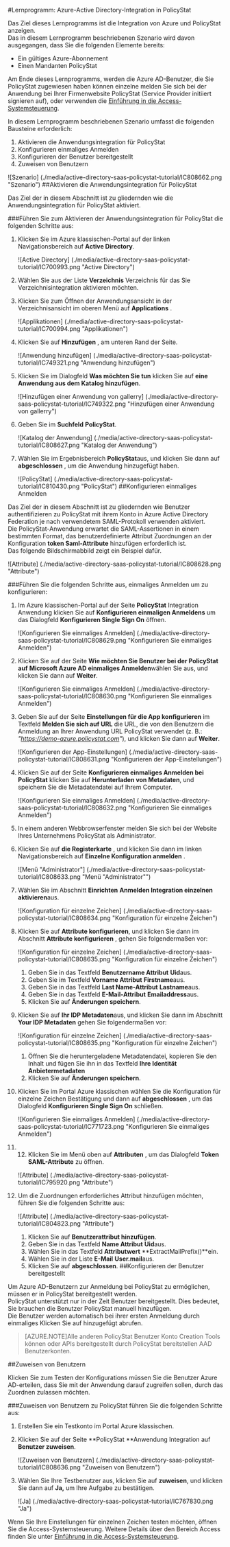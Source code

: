<properties 
    pageTitle="Lernprogramm: Azure-Active Directory-Integration in PolicyStat | Microsoft Azure" 
    description="Informationen Sie zur Verwendung von PolicyStat mit Azure Active Directory einmaliges Anmelden, automatisierte Bereitstellung und mehr aktivieren!" 
    services="active-directory" 
    authors="jeevansd"  
    documentationCenter="na" 
    manager="femila"/>
<tags 
    ms.service="active-directory" 
    ms.devlang="na" 
    ms.topic="article" 
    ms.tgt_pltfrm="na" 
    ms.workload="identity" 
    ms.date="09/26/2016" 
    ms.author="jeedes" />

#<a name="tutorial-azure-active-directory-integration-with-policystat"></a>Lernprogramm: Azure-Active Directory-Integration in PolicyStat
  
Das Ziel dieses Lernprogramms ist die Integration von Azure und PolicyStat anzeigen.  
Das in diesem Lernprogramm beschriebenen Szenario wird davon ausgegangen, dass Sie die folgenden Elemente bereits:

-   Ein gültiges Azure-Abonnement
-   Einen Mandanten PolicyStat
  
Am Ende dieses Lernprogramms, werden die Azure AD-Benutzer, die Sie PolicyStat zugewiesen haben können einzelne melden Sie sich bei der Anwendung bei Ihrer Firmenwebsite PolicyStat (Service Provider initiiert signieren auf), oder verwenden die [Einführung in die Access-Systemsteuerung](active-directory-saas-access-panel-introduction.md).
  
In diesem Lernprogramm beschriebenen Szenario umfasst die folgenden Bausteine erforderlich:

1.  Aktivieren die Anwendungsintegration für PolicyStat
2.  Konfigurieren einmaliges Anmelden
3.  Konfigurieren der Benutzer bereitgestellt
4.  Zuweisen von Benutzern

![Szenario] (./media/active-directory-saas-policystat-tutorial/IC808662.png "Szenario")
##<a name="enabling-the-application-integration-for-policystat"></a>Aktivieren die Anwendungsintegration für PolicyStat
  
Das Ziel der in diesem Abschnitt ist zu gliedernden wie die Anwendungsintegration für PolicyStat aktiviert.

###<a name="to-enable-the-application-integration-for-policystat-perform-the-following-steps"></a>Führen Sie zum Aktivieren der Anwendungsintegration für PolicyStat die folgenden Schritte aus:

1.  Klicken Sie im Azure klassischen-Portal auf der linken Navigationsbereich auf **Active Directory**.

    ![Active Directory] (./media/active-directory-saas-policystat-tutorial/IC700993.png "Active Directory")

2.  Wählen Sie aus der Liste **Verzeichnis** Verzeichnis für das Sie Verzeichnisintegration aktivieren möchten.

3.  Klicken Sie zum Öffnen der Anwendungsansicht in der Verzeichnisansicht im oberen Menü auf **Applications** .

    ![Applikationen] (./media/active-directory-saas-policystat-tutorial/IC700994.png "Applikationen")

4.  Klicken Sie auf **Hinzufügen** , am unteren Rand der Seite.

    ![Anwendung hinzufügen] (./media/active-directory-saas-policystat-tutorial/IC749321.png "Anwendung hinzufügen")

5.  Klicken Sie im Dialogfeld **Was möchten Sie tun** klicken Sie auf **eine Anwendung aus dem Katalog hinzufügen**.

    ![Hinzufügen einer Anwendung von gallerry] (./media/active-directory-saas-policystat-tutorial/IC749322.png "Hinzufügen einer Anwendung von gallerry")

6.  Geben Sie im **Suchfeld** **PolicyStat**.

    ![Katalog der Anwendung] (./media/active-directory-saas-policystat-tutorial/IC808627.png "Katalog der Anwendung")

7.  Wählen Sie im Ergebnisbereich **PolicyStat**aus, und klicken Sie dann auf **abgeschlossen** , um die Anwendung hinzugefügt haben.

    ![PolicyStat] (./media/active-directory-saas-policystat-tutorial/IC810430.png "PolicyStat")
##<a name="configuring-single-sign-on"></a>Konfigurieren einmaliges Anmelden
  
Das Ziel der in diesem Abschnitt ist zu gliedernden wie Benutzer authentifizieren zu PolicyStat mit ihrem Konto in Azure Active Directory Federation je nach verwendetem SAML-Protokoll verwenden aktiviert.  
Die PolicyStat-Anwendung erwartet die SAML-Assertionen in einem bestimmten Format, das benutzerdefinierte Attribut Zuordnungen an der Konfiguration **token Saml-Attribute** hinzufügen erforderlich ist.  
Das folgende Bildschirmabbild zeigt ein Beispiel dafür.

![Attribute] (./media/active-directory-saas-policystat-tutorial/IC808628.png "Attribute")

###<a name="to-configure-single-sign-on-perform-the-following-steps"></a>Führen Sie die folgenden Schritte aus, einmaliges Anmelden um zu konfigurieren:

1.  Im Azure klassischen-Portal auf der Seite **PolicyStat** Integration Anwendung klicken Sie auf **Konfigurieren einmaligen Anmeldens** um das Dialogfeld **Konfigurieren Single Sign On** öffnen.

    ![Konfigurieren Sie einmaliges Anmelden] (./media/active-directory-saas-policystat-tutorial/IC808629.png "Konfigurieren Sie einmaliges Anmelden")

2.  Klicken Sie auf der Seite **Wie möchten Sie Benutzer bei der PolicyStat auf** **Microsoft Azure AD einmaliges Anmelden**wählen Sie aus, und klicken Sie dann auf **Weiter**.

    ![Konfigurieren Sie einmaliges Anmelden] (./media/active-directory-saas-policystat-tutorial/IC808630.png "Konfigurieren Sie einmaliges Anmelden")

3.  Geben Sie auf der Seite **Einstellungen für die App konfigurieren** im Textfeld **Melden Sie sich auf URL** die URL, die von den Benutzern die Anmeldung an Ihrer Anwendung URL PolicyStat verwendet (z. B.: *"https://demo-azure.policystat.com"*), und klicken Sie dann auf **Weiter**.

    ![Konfigurieren der App-Einstellungen] (./media/active-directory-saas-policystat-tutorial/IC808631.png "Konfigurieren der App-Einstellungen")

4.  Klicken Sie auf der Seite **Konfigurieren einmaliges Anmelden bei PolicyStat** klicken Sie auf **Herunterladen von Metadaten**, und speichern Sie die Metadatendatei auf Ihrem Computer.

    ![Konfigurieren Sie einmaliges Anmelden] (./media/active-directory-saas-policystat-tutorial/IC808632.png "Konfigurieren Sie einmaliges Anmelden")

5.  In einem anderen Webbrowserfenster melden Sie sich bei der Website Ihres Unternehmens PolicyStat als Administrator.

6.  Klicken Sie auf **die Registerkarte** , und klicken Sie dann im linken Navigationsbereich auf **Einzelne Konfiguration anmelden** .

    ![Menü "Administrator"] (./media/active-directory-saas-policystat-tutorial/IC808633.png "Menü "Administrator"")

7.  Wählen Sie im Abschnitt **Einrichten** **Anmelden Integration einzelnen aktivieren**aus.

    ![Konfiguration für einzelne Zeichen] (./media/active-directory-saas-policystat-tutorial/IC808634.png "Konfiguration für einzelne Zeichen")

8.  Klicken Sie auf **Attribute konfigurieren**, und klicken Sie dann im Abschnitt **Attribute konfigurieren** , gehen Sie folgendermaßen vor:

    ![Konfiguration für einzelne Zeichen] (./media/active-directory-saas-policystat-tutorial/IC808635.png "Konfiguration für einzelne Zeichen")

    1.  Geben Sie in das Textfeld **Benutzername Attribut** **Uid**aus.
    2.  Geben Sie im Textfeld **Vorname Attribut** **Firstname**aus.
    3.  Geben Sie in das Textfeld **Last Name-Attribut** **Lastname**aus.
    4.  Geben Sie in das Textfeld **E-Mail-Attribut** **Emailaddress**aus.
    5.  Klicken Sie auf **Änderungen speichern**.

9.  Klicken Sie auf **Ihr IDP Metadaten**aus, und klicken Sie dann im Abschnitt **Your IDP Metadaten** gehen Sie folgendermaßen vor:

    ![Konfiguration für einzelne Zeichen] (./media/active-directory-saas-policystat-tutorial/IC808635.png "Konfiguration für einzelne Zeichen")

    1.  Öffnen Sie die heruntergeladene Metadatendatei, kopieren Sie den Inhalt und fügen Sie ihn in das Textfeld **Ihre Identität Anbietermetadaten**
    2.  Klicken Sie auf **Änderungen speichern**.

10. Klicken Sie im Portal Azure klassischen wählen Sie die Konfiguration für einzelne Zeichen Bestätigung und dann auf **abgeschlossen** , um das Dialogfeld **Konfigurieren Single Sign On** schließen.

    ![Konfigurieren Sie einmaliges Anmelden] (./media/active-directory-saas-policystat-tutorial/IC771723.png "Konfigurieren Sie einmaliges Anmelden")

11. 12. Klicken Sie im Menü oben auf **Attributen** , um das Dialogfeld **Token SAML-Attribute** zu öffnen.

    ![Attribute] (./media/active-directory-saas-policystat-tutorial/IC795920.png "Attribute")

13. Um die Zuordnungen erforderliches Attribut hinzufügen möchten, führen Sie die folgenden Schritte aus:

    ![Attribute] (./media/active-directory-saas-policystat-tutorial/IC804823.png "Attribute")

    1.  Klicken Sie auf **Benutzerattribut hinzufügen**.
    2.  Geben Sie in das Textfeld **Name Attribut** **Uid**aus.
    3.  Wählen Sie in das Textfeld **Attributwert** **ExtractMailPrefix()**ein.
    4.  Wählen Sie in der Liste **E-Mail** **User.mail**aus.
    5.  Klicken Sie auf **abgeschlossen**.
##<a name="configuring-user-provisioning"></a>Konfigurieren der Benutzer bereitgestellt
  
Um Azure AD-Benutzern zur Anmeldung bei PolicyStat zu ermöglichen, müssen er in PolicyStat bereitgestellt werden.  
PolicyStat unterstützt nur in der Zeit Benutzer bereitgestellt. Dies bedeutet, Sie brauchen die Benutzer PolicyStat manuell hinzufügen.  
Die Benutzer werden automatisch bei ihrer ersten Anmeldung durch einmaliges Klicken Sie auf hinzugefügt abrufen.

>[AZURE.NOTE]Alle anderen PolicyStat Benutzer Konto Creation Tools können oder APIs bereitgestellt durch PolicyStat bereitstellen AAD Benutzerkonten.

##<a name="assigning-users"></a>Zuweisen von Benutzern
  
Klicken Sie zum Testen der Konfigurations müssen Sie die Benutzer Azure AD-erteilen, dass Sie mit der Anwendung darauf zugreifen sollen, durch das Zuordnen zulassen möchten.

###<a name="to-assign-users-to-policystat-perform-the-following-steps"></a>Zuweisen von Benutzern zu PolicyStat führen Sie die folgenden Schritte aus:

1.  Erstellen Sie ein Testkonto im Portal Azure klassischen.

2.  Klicken Sie auf der Seite **PolicyStat **Anwendung Integration auf **Benutzer zuweisen**.

    ![Zuweisen von Benutzern] (./media/active-directory-saas-policystat-tutorial/IC808636.png "Zuweisen von Benutzern")

3.  Wählen Sie Ihre Testbenutzer aus, klicken Sie auf **zuweisen**, und klicken Sie dann auf **Ja,** um Ihre Aufgabe zu bestätigen.

    ![Ja] (./media/active-directory-saas-policystat-tutorial/IC767830.png "Ja")
  
Wenn Sie Ihre Einstellungen für einzelnen Zeichen testen möchten, öffnen Sie die Access-Systemsteuerung. Weitere Details über den Bereich Access finden Sie unter [Einführung in die Access-Systemsteuerung](active-directory-saas-access-panel-introduction.md).